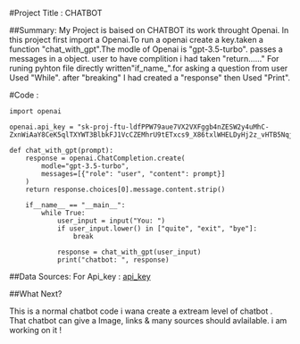 #Project Title : CHATBOT 

##Summary:
My Project is baised on CHATBOT its work throught Openai. 
In this project first import a Openai.To run a openai create a key.taken a function "chat_with_gpt".The modle of Openai is "gpt-3.5-turbo".
passes a messages in a object. user to have complition i had taken "return......"
For runing pyhton file directly written"if_name_".for asking a question from user Used "While". after "breaking" I had created a "response" then Used "Print".

#Code :
```
import openai 

openai.api_key = "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"

def chat_with_gpt(prompt):
    response = openai.ChatCompletion.create(
        modle="gpt-3.5-turbo",
        messages=[{"role": "user", "content": prompt}]
    )
    return response.choices[0].message.content.strip()

    if__name__ == "__main__":
        while True:
            user_input = input("You: ")
            if user_input.lower() in ["quite", "exit", "bye"]:
                break
            
            response = chat_with_gpt(user_input)
            print("chatbot: ", response)
```

##Data Sources:
For Api_key : [api_key](https://platform.openai.com/settings/profile?tab=api-keys)

##What Next?

This is a normal chatbot code i wana create a extream level of chatbot . That chatbot can give a Image, links & many sources should avlailable. i am working on it !


